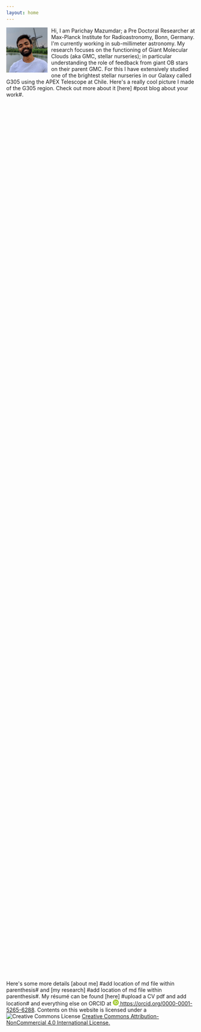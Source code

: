 ```yaml
---
layout: home
---
```

 <img src="/img/mazpar_tn.jpg" alt="Parichay Mazumdar" align="left" height="120" style="margin-right: 10px"/> Hi, I am Parichay Mazumdar;
 a Pre Doctoral Researcher at Max-Planck Institute for Radioastronomy, Bonn, Germany. I'm currently working in sub-millimeter astronomy.
 My research focuses on the functioning of Giant Molecular Clouds (aka GMC, stellar nurseries); in particular understanding the role of 
 feedback from giant OB stars on their parent GMC. For this I have extensively studied one of the brightest stellar nurseries in our
 Galaxy called G305 using the APEX Telescope at Chile. Here's a really cool picture I made of the G305 region. Check out more about it [here]
 #post blog about your work#.
 
 <img src="/img/g305_no_frame.jpg" alt="G305" height="400" style="vertical-align:middle;margin:10in 10in"/>

Here's some more details [about me] #add location of md file within parenthesis# and [my research] #add location of md file within
parenthesis#. My résumé can be found [here] #upload a CV pdf and add location# and everything else on ORCID at
<a href= "https://orcid.org/0000-0001-5265-6288"><img alt="ORCID logo" src="/img/logos/orcid_icon.svg" width="16" height="16" />
https://orcid.org/0000-0001-5265-6288</a>. Contents on this website is licensed under a <img alt="Creative Commons License" style="border-width:0" src="https://i.creativecommons.org/l/by-nc/4.0/80x15.png" /> <a rel="license" href="http://creativecommons.org/licenses/by-nc/4.0/">
Creative Commons Attribution-NonCommercial 4.0 International License</a><a rel="license" href="http://creativecommons.org/licenses/by-nc/4.0/">.

